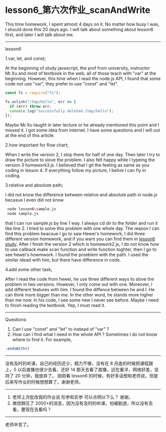 # lesson6_第六次作业_scanAndWrite

This time homework, I spent almost 4 days on it. No matter how busy I was, I should done this 20 days ago. I will talk about something about lesson6 first, and later I will talk about me.

---

lesson6

1.var, let, and const;

At the beginning of study javascript, the prof from university, instructor Mr.Xu and most of textbook in the web, all of those teach with "var" at the beginning. However, this time when I read the node.js API, I found that some code not use "var", they prefer to use "const" and "let".

```javascript
const fs = require("fs");

fs.unlink("/tmp/hello", err => {
  if (err) throw err;
  console.log("successfully deleted /tmp/hello");
});
```

Maybe Mr.Xu taught in later lecture or he already mentioned this point and I missed it. I got some idea from internet. I have some questions and I will out at the end of this article.

2.how important for flow chart;

When I write the version 2, I stop there for half of one day. Then later I try to draw the picture to slove the problem. I also felt happy while I typeing the version 3 homework3.js. I believed that I git the feeling as same as you coding in lesson 4. If everything follow my picture, I belive I can fly in coding.

3.relative and absolute path;

I did not know the difference between relative and absolute path in node.js becasue I even did not know

```bash
 node lesson6\sample.js
 node sample.js
```

that I can run sample.js by line 1 way. I always cd dir to the folder and run it like line 2.
I tried to solve this problem with one whole day. The reason I can find this problem beacsue I go to saw Hewei's homework, I did three different version homework, and if you want you can find them in [lesson6 study](https://github.com/tiandimeihua/xinshengdaxue_javascript/tree/master/study/lesson6).
After I finish the version 2 which is homework2.js, I do not know how to use callback make scan function and write function toghter, then I go to see hewei's howmwork. I found the proeblem with the path. I used the similar idead with him, but there have difference in code.

4.add some other task;

After I read the code from hewei, he use three different ways to slove the problem in two versions. However, I only come out with one. Moreover, I add different features with him. I found the diffence between he and I. He can think more bigger than me. In the other word, he stands more higher than me now. In his code, I see some new I never see before. Maybe I need to finish reading the textbook. Yep, I must read it.

---

Questions:

1. Can I use "const" and "let" to instead of "var" ?
1. How can I find what I need in the whole API ? Sometimes I do not know where to find it. For example,

```javascript
.endsWith()
```

---

没有及时的听课，自己的经历还少，精力不够，没有在 8 月底的时候把课程跟上，5 以后直播也很少去看，还好 14 那天去看了直播，远在重洋，网络好差，坚持了 20 分钟，我放弃了。 刚刚看 lesson6 的时候，有好多话想和老师说，但是后来写作业的时候想想算了。谢谢老师。

---

1. 老师上次批改我的作业说 形参和实参 可以点明以下么？ 谢谢。
1. 微信群压了 2000+的消息，因为没有及时的听课，怕被剧透，所以没有去看，要现在去看吗？

---

老师辛苦了。
